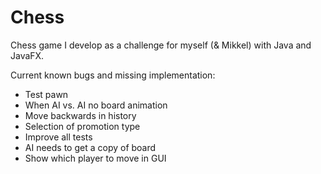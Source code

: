 # Chess
Chess game I develop as a challenge for myself (& Mikkel) with Java and JavaFX.

Current known bugs and missing implementation:
- Test pawn
- When AI vs. AI no board animation
- Move backwards in history
- Selection of promotion type
- Improve all tests
- AI needs to get a copy of board
- Show which player to move in GUI